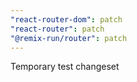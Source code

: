 ```yaml
---
"react-router-dom": patch
"react-router": patch
"@remix-run/router": patch
---
```


Temporary test changeset
